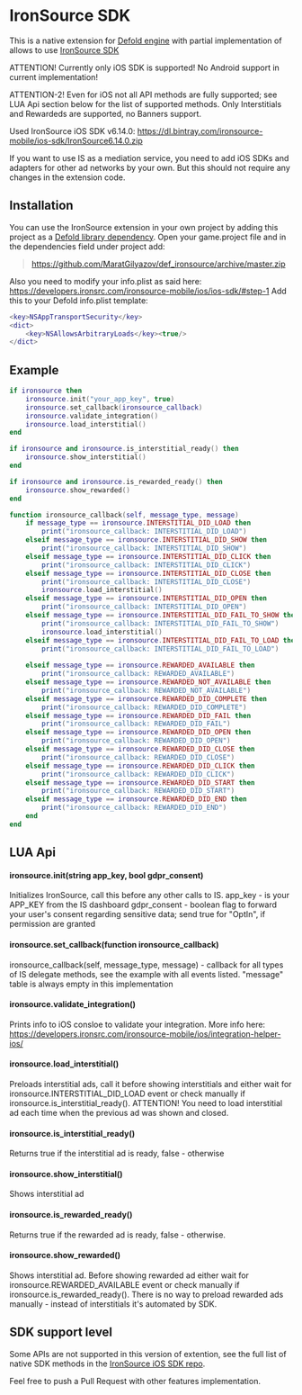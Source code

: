 # IronSource SDK

This is a native extension for [Defold engine](http://www.defold.com) with partial implementation of  allows to use [IronSource SDK](https://developers.ironsrc.com/ironsource-mobile/ios/ios-sdk/#step-1)

ATTENTION! Currently only iOS SDK is supported! No Android support in current implementation!

ATTENTION-2! Even for iOS not all API methods are fully supported; see LUA Api section below for the list of supported methods. Only Interstitials and Rewardeds are supported, no Banners support.

Used IronSource iOS SDK v6.14.0: https://dl.bintray.com/ironsource-mobile/ios-sdk/IronSource6.14.0.zip

If you want to use IS as a mediation service, you need to add iOS SDKs and adapters for other ad networks by your own. But this should not require any changes in the extension code.

## Installation

You can use the IronSource extension in your own project by adding this project as a [Defold library dependency](http://www.defold.com/manuals/libraries/).
Open your game.project file and in the dependencies field under project add:

>https://github.com/MaratGilyazov/def_ironsource/archive/master.zip

Also you need to modify your info.plist as said here: https://developers.ironsrc.com/ironsource-mobile/ios/ios-sdk/#step-1
Add this to your Defold info.plist template: 
```lua
<key>NSAppTransportSecurity</key>  
<dict>  
	<key>NSAllowsArbitraryLoads</key><true/>  
</dict>
```

## Example
```lua
if ironsource then
	ironsource.init("your_app_key", true)
	ironsource.set_callback(ironsource_callback)
	ironsource.validate_integration()
	ironsource.load_interstitial()
end

if ironsource and ironsource.is_interstitial_ready() then
	ironsource.show_interstitial()
end

if ironsource and ironsource.is_rewarded_ready() then
	ironsource.show_rewarded()
end

function ironsource_callback(self, message_type, message)
	if message_type == ironsource.INTERSTITIAL_DID_LOAD then
		print("ironsource_callback: INTERSTITIAL_DID_LOAD")
	elseif message_type == ironsource.INTERSTITIAL_DID_SHOW then
		print("ironsource_callback: INTERSTITIAL_DID_SHOW")
	elseif message_type == ironsource.INTERSTITIAL_DID_CLICK then
		print("ironsource_callback: INTERSTITIAL_DID_CLICK")
	elseif message_type == ironsource.INTERSTITIAL_DID_CLOSE then
		print("ironsource_callback: INTERSTITIAL_DID_CLOSE")
		ironsource.load_interstitial()
	elseif message_type == ironsource.INTERSTITIAL_DID_OPEN then
		print("ironsource_callback: INTERSTITIAL_DID_OPEN")
	elseif message_type == ironsource.INTERSTITIAL_DID_FAIL_TO_SHOW then
		print("ironsource_callback: INTERSTITIAL_DID_FAIL_TO_SHOW")
		ironsource.load_interstitial()
	elseif message_type == ironsource.INTERSTITIAL_DID_FAIL_TO_LOAD then
		print("ironsource_callback: INTERSTITIAL_DID_FAIL_TO_LOAD")
		
	elseif message_type == ironsource.REWARDED_AVAILABLE then
		print("ironsource_callback: REWARDED_AVAILABLE")
	elseif message_type == ironsource.REWARDED_NOT_AVAILABLE then
		print("ironsource_callback: REWARDED_NOT_AVAILABLE")
	elseif message_type == ironsource.REWARDED_DID_COMPLETE then
		print("ironsource_callback: REWARDED_DID_COMPLETE")
	elseif message_type == ironsource.REWARDED_DID_FAIL then
		print("ironsource_callback: REWARDED_DID_FAIL")
	elseif message_type == ironsource.REWARDED_DID_OPEN then
		print("ironsource_callback: REWARDED_DID_OPEN")
	elseif message_type == ironsource.REWARDED_DID_CLOSE then
		print("ironsource_callback: REWARDED_DID_CLOSE")
	elseif message_type == ironsource.REWARDED_DID_CLICK then
		print("ironsource_callback: REWARDED_DID_CLICK")
	elseif message_type == ironsource.REWARDED_DID_START then
		print("ironsource_callback: REWARDED_DID_START")
	elseif message_type == ironsource.REWARDED_DID_END then
		print("ironsource_callback: REWARDED_DID_END")
	end
end
```

## LUA Api
#### ironsource.init(string app_key, bool gdpr_consent)
Initializes IronSource, call this before any other calls to IS. 
app_key - is your APP_KEY from the IS dashboard
gdpr_consent - boolean flag to forward your user's consent regarding sensitive data; send true for "OptIn", if permission are granted
#### ironsource.set_callback(function ironsource_callback)
ironsource_callback(self, message_type, message) - callback for all types of IS delegate methods, see the example with all events listed. "message" table is always empty in this implementation
#### ironsource.validate_integration()
Prints info to iOS consloe to validate your integration. More info here: https://developers.ironsrc.com/ironsource-mobile/ios/integration-helper-ios/
#### ironsource.load_interstitial()
Preloads interstitial ads, call it before showing interstitials and either wait for ironsource.INTERSTITIAL_DID_LOAD event or check manually if ironsource.is_interstitial_ready().
ATTENTION! You need to load interstitial ad each time when the previous ad was shown and closed. 
#### ironsource.is_interstitial_ready()
Returns true if the interstitial ad is ready, false - otherwise
#### ironsource.show_interstitial()
Shows interstitial ad
#### ironsource.is_rewarded_ready()
Returns true if the rewarded ad is ready, false - otherwise. 
#### ironsource.show_rewarded()
Shows interstitial ad. Before showing rewarded ad either wait for ironsource.REWARDED_AVAILABLE event or check manually if ironsource.is_rewarded_ready(). There is no way to preload rewarded ads manually - instead of interstitials it's automated by SDK.

## SDK support level
Some APIs are not supported in this version of extention, see the full list of native SDK methods in the [IronSource iOS SDK repo](https://developers.ironsrc.com/ironsource-mobile/ios/ios-sdk/). 

Feel free to push a Pull Request with other features implementation.
